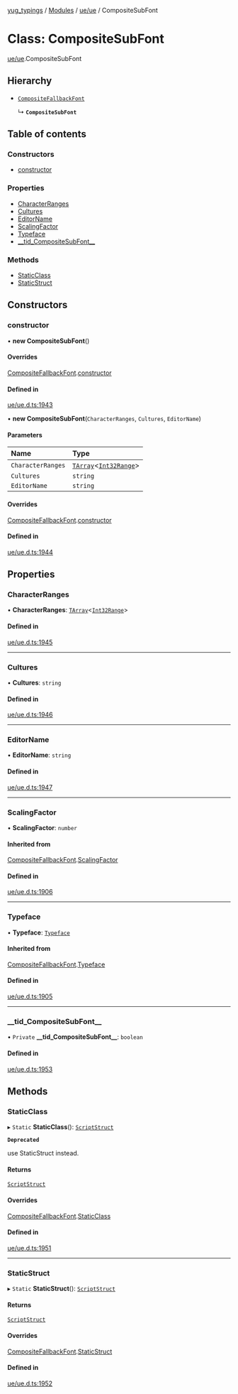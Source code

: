 [yug_typings](../README.md) / [Modules](../modules.md) / [ue/ue](../modules/ue_ue.md) / CompositeSubFont

# Class: CompositeSubFont

[ue/ue](../modules/ue_ue.md).CompositeSubFont

## Hierarchy

- [`CompositeFallbackFont`](ue_ue.CompositeFallbackFont.md)

  ↳ **`CompositeSubFont`**

## Table of contents

### Constructors

- [constructor](ue_ue.CompositeSubFont.md#constructor)

### Properties

- [CharacterRanges](ue_ue.CompositeSubFont.md#characterranges)
- [Cultures](ue_ue.CompositeSubFont.md#cultures)
- [EditorName](ue_ue.CompositeSubFont.md#editorname)
- [ScalingFactor](ue_ue.CompositeSubFont.md#scalingfactor)
- [Typeface](ue_ue.CompositeSubFont.md#typeface)
- [\_\_tid\_CompositeSubFont\_\_](ue_ue.CompositeSubFont.md#__tid_compositesubfont__)

### Methods

- [StaticClass](ue_ue.CompositeSubFont.md#staticclass)
- [StaticStruct](ue_ue.CompositeSubFont.md#staticstruct)

## Constructors

### constructor

• **new CompositeSubFont**()

#### Overrides

[CompositeFallbackFont](ue_ue.CompositeFallbackFont.md).[constructor](ue_ue.CompositeFallbackFont.md#constructor)

#### Defined in

[ue/ue.d.ts:1943](https://github.com/YugMetaverse/yug_typings/blob/b7d9b19/ue/ue.d.ts#L1943)

• **new CompositeSubFont**(`CharacterRanges`, `Cultures`, `EditorName`)

#### Parameters

| Name | Type |
| :------ | :------ |
| `CharacterRanges` | [`TArray`](../interfaces/ue_puerts.TArray.md)<[`Int32Range`](ue_ue.Int32Range.md)\> |
| `Cultures` | `string` |
| `EditorName` | `string` |

#### Overrides

[CompositeFallbackFont](ue_ue.CompositeFallbackFont.md).[constructor](ue_ue.CompositeFallbackFont.md#constructor)

#### Defined in

[ue/ue.d.ts:1944](https://github.com/YugMetaverse/yug_typings/blob/b7d9b19/ue/ue.d.ts#L1944)

## Properties

### CharacterRanges

• **CharacterRanges**: [`TArray`](../interfaces/ue_puerts.TArray.md)<[`Int32Range`](ue_ue.Int32Range.md)\>

#### Defined in

[ue/ue.d.ts:1945](https://github.com/YugMetaverse/yug_typings/blob/b7d9b19/ue/ue.d.ts#L1945)

___

### Cultures

• **Cultures**: `string`

#### Defined in

[ue/ue.d.ts:1946](https://github.com/YugMetaverse/yug_typings/blob/b7d9b19/ue/ue.d.ts#L1946)

___

### EditorName

• **EditorName**: `string`

#### Defined in

[ue/ue.d.ts:1947](https://github.com/YugMetaverse/yug_typings/blob/b7d9b19/ue/ue.d.ts#L1947)

___

### ScalingFactor

• **ScalingFactor**: `number`

#### Inherited from

[CompositeFallbackFont](ue_ue.CompositeFallbackFont.md).[ScalingFactor](ue_ue.CompositeFallbackFont.md#scalingfactor)

#### Defined in

[ue/ue.d.ts:1906](https://github.com/YugMetaverse/yug_typings/blob/b7d9b19/ue/ue.d.ts#L1906)

___

### Typeface

• **Typeface**: [`Typeface`](ue_ue.Typeface.md)

#### Inherited from

[CompositeFallbackFont](ue_ue.CompositeFallbackFont.md).[Typeface](ue_ue.CompositeFallbackFont.md#typeface)

#### Defined in

[ue/ue.d.ts:1905](https://github.com/YugMetaverse/yug_typings/blob/b7d9b19/ue/ue.d.ts#L1905)

___

### \_\_tid\_CompositeSubFont\_\_

• `Private` **\_\_tid\_CompositeSubFont\_\_**: `boolean`

#### Defined in

[ue/ue.d.ts:1953](https://github.com/YugMetaverse/yug_typings/blob/b7d9b19/ue/ue.d.ts#L1953)

## Methods

### StaticClass

▸ `Static` **StaticClass**(): [`ScriptStruct`](ue_ue.ScriptStruct.md)

**`Deprecated`**

use StaticStruct instead.

#### Returns

[`ScriptStruct`](ue_ue.ScriptStruct.md)

#### Overrides

[CompositeFallbackFont](ue_ue.CompositeFallbackFont.md).[StaticClass](ue_ue.CompositeFallbackFont.md#staticclass)

#### Defined in

[ue/ue.d.ts:1951](https://github.com/YugMetaverse/yug_typings/blob/b7d9b19/ue/ue.d.ts#L1951)

___

### StaticStruct

▸ `Static` **StaticStruct**(): [`ScriptStruct`](ue_ue.ScriptStruct.md)

#### Returns

[`ScriptStruct`](ue_ue.ScriptStruct.md)

#### Overrides

[CompositeFallbackFont](ue_ue.CompositeFallbackFont.md).[StaticStruct](ue_ue.CompositeFallbackFont.md#staticstruct)

#### Defined in

[ue/ue.d.ts:1952](https://github.com/YugMetaverse/yug_typings/blob/b7d9b19/ue/ue.d.ts#L1952)
